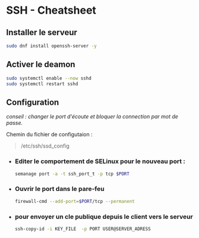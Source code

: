 SSH - Cheatsheet
===============
<!-- meta ------------------------------------------------------------------------------

Description ==  Cheatsheet de l'outils SSH
Tags        ==  Cheatsheet Tool SSH Linux

Post_Type   ==  Cheatsheet
Preview     ==  cli
Author      ==  Loxcy

Version     == 0.1
Featured    == True
Visible     == False
Draft       == True

created_at  == 2022-01-10 00:00:00
published_at== 2022-01-10 00:00:00
updated_at   == 2022-01-10 00:00:00


---------------------------------------------------------------------------- endmeta -->

## Installer le serveur
```sh
sudo dnf install openssh-server -y
```

## Activer le deamon
```sh
sudo systemctl enable --now sshd
sudo systemctl restart sshd
```

## Configuration 
*conseil : changer le port d'écoute et bloquer la connection par mot de passe.*

Chemin du fichier de configutaion :  
> /etc/ssh/ssd_config  

- ### Editer le comportement de SELinux pour le nouveau port :
    ```sh
    semanage port -a -t ssh_port_t -p tcp $PORT
    ```
- ### Ouvrir le port dans le pare-feu
    ```sh
    firewall-cmd --add-port=$PORT/tcp --permanent
    ```
- ### pour envoyer un cle publique depuis le client vers le serveur
    ```sh
    ssh-copy-id -i KEY_FILE  -p PORT USER@SERVER_ADRESS
    ```